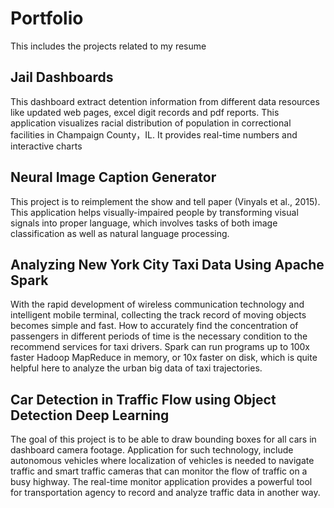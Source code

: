 # Portfolio
This includes the projects related to my resume
## Jail Dashboards
This dashboard extract detention information from different data resources like updated web pages, excel digit records and pdf reports. This application visualizes racial distribution of population in correctional facilities in Champaign County，IL. It provides real-time numbers and interactive charts
## Neural Image Caption Generator
This project is to reimplement the show and tell paper (Vinyals et al., 2015). This application helps visually-impaired people by transforming visual signals into proper language, which involves tasks of both image classification as well as natural language processing.
## Analyzing New York City Taxi Data Using Apache Spark
With the rapid development of wireless communication technology and intelligent mobile terminal, collecting the track record of moving objects becomes simple and fast. How to accurately find the concentration of passengers in different periods of time is the necessary condition to the recommend services for taxi drivers. Spark can run programs up to 100x faster Hadoop MapReduce in memory, or 10x faster on disk, which is quite helpful here to analyze the urban big data of taxi trajectories. 
## Car Detection in Traffic Flow using Object Detection Deep Learning
The goal of this project is to be able to draw bounding boxes for all cars in dashboard camera footage. Application for such technology, include autonomous vehicles where localization of vehicles is needed to navigate traffic and smart traffic cameras that can monitor the flow of traffic on a busy highway. The real-time monitor application provides a powerful tool for transportation agency to record and analyze traffic data in another way.
